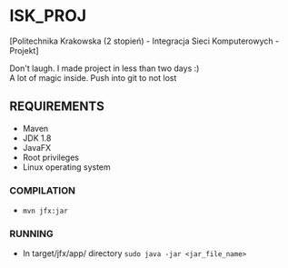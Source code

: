 # ISK_PROJ
[Politechnika Krakowska (2 stopień) - Integracja Sieci Komputerowych - Projekt]

Don't laugh. I made project in less than two days :)  
A lot of magic inside. Push into git to not lost

## REQUIREMENTS
* Maven
* JDK 1.8
* JavaFX
* Root privileges
* Linux operating system

### COMPILATION
* `mvn jfx:jar`

### RUNNING
* In target/jfx/app/ directory `sudo java -jar <jar_file_name>`
